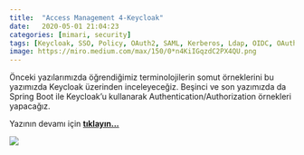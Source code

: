 ```yaml
---
title:  "Access Management 4-Keycloak"
date:   2020-05-01 21:04:23
categories: [mimari, security]
tags: [Keycloak, SSO, Policy, OAuth2, SAML, Kerberos, Ldap, OIDC, OAuth, OpenID, Connect, authentication, Authorization, Spring, Security, Mehmet Cem Yücel, Mehmet, Cem, Yücel, nedir, örnek, türkçe, Nasıl yapılır, nedir, Örnek]
image: https://miro.medium.com/max/150/0*n4KiIGqzdC2PX4QU.png
---
```



Önceki yazılarımızda öğrendiğimiz terminolojilerin somut örneklerini bu yazımızda Keycloak üzerinden inceleyeceğiz. Beşinci ve son yazımızda da Spring Boot ile Keycloak’u kullanarak Authentication/Authorization örnekleri yapacağız.


Yazının devamı için 
<a style="font-weight:bold" href="https://medium.com/mehmetcemyucel/access-management-4-keycloak-d76b31f97624?sk=bee8c936ec40a5af0b22c6ec9cd79d1a" target="_blank">tıklayın...</a>

![](https://miro.medium.com/max/700/0*n4KiIGqzdC2PX4QU.png)

